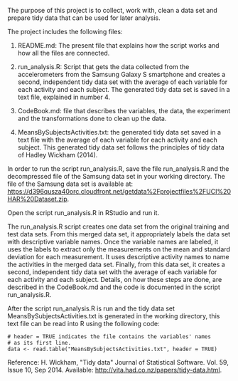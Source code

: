 The purpose of this project is to collect, work with, clean a data set and prepare tidy data that can be used for later analysis.

The project includes the following files:

1. README.md: The present file that explains how the script works and how all the files are connected.

2. run_analysis.R: Script that gets the data collected from the accelerometers from the Samsung Galaxy S smartphone and creates a second, independent tidy data set with the average of each variable for each activity and each subject. The generated tidy data set is saved in a text file, explained in number 4.

3. CodeBook.md: file that describes the variables, the data, the experiment and the transformations done to clean up the data.

4. MeansBySubjectsActivities.txt: the generated tidy data set saved in a text file with the average of each variable for each activity and each subject. This generated tidy data set follows the principles of tidy data of Hadley Wickham (2014).

In order to run the script run_analysis.R,  save the file run_analysis.R and the decompressed file of the Samsung data set in your working directory. The file of the Samsung data set is available at: https://d396qusza40orc.cloudfront.net/getdata%2Fprojectfiles%2FUCI%20HAR%20Dataset.zip.

Open the script run_analysis.R in RStudio and run it.

The run_analysis.R script creates one data set from the original training and test data sets. From this merged data set, it appropriately labels the data set with descriptive variable names. Once the variable names are labeled, it uses the labels to extract only the measurements on the mean and standard deviation for each measurement. It  uses  descriptive activity names to name the activities in the merged data set. Finally, from this data set, it creates a second, independent tidy data set with the average of each variable for each activity and each subject. Details, on how these steps are done, are described in the CodeBook.md and the code is documented in the script run_analysis.R.

After the script run_analysis.R is run and the tidy data set MeansBySubjectsActivities.txt is generated in the working directory, this text file can be read into R using the following code:

    # header = TRUE indicates the file contains the variables' names
    # as its first line.
    data <- read.table("MeansBySubjectsActivities.txt", header = TRUE)

Reference:
H. Wickham, "Tidy data" Journal of Statistical Software. Vol. 59, Issue 10, Sep 2014.  Available: http://vita.had.co.nz/papers/tidy-data.html.
